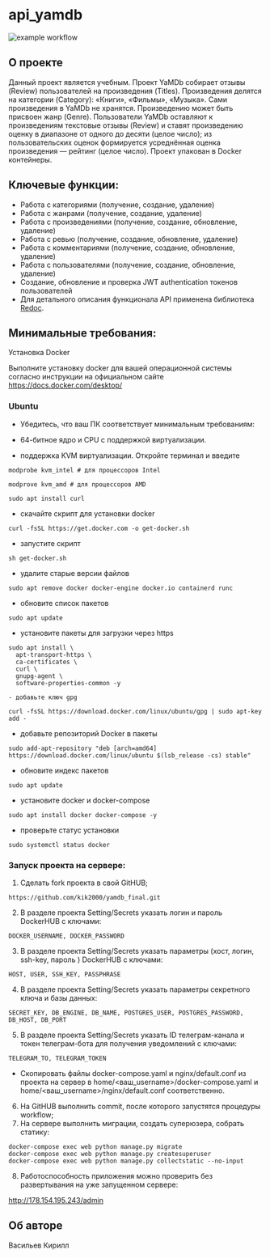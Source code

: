 # api_yamdb
![example workflow](https://github.com/kik2000/yamdb_final/actions/workflows/yamdb_workflow.yml/badge.svg)
## О проекте

Данный проект является учебным.
Проект YaMDb собирает отзывы (Review) пользователей на произведения (Titles). Произведения делятся на категории (Category): «Книги», «Фильмы», «Музыка».
Сами произведения в YaMDb не хранятся.
Произведению может быть присвоен жанр (Genre).
Пользователи YaMDb оставляют к произведениям текстовые отзывы (Review) и ставят произведению оценку в диапазоне от одного до десяти (целое число); из пользовательских оценок формируется усреднённая оценка произведения — рейтинг (целое число).
Проект упакован в Docker контейнеры.


## Ключевые функции:

- Работа с категориями (получение, создание, удаление)
- Работа с жанрами (получение, создание, удаление)
- Работа с произведениями (получение, создание, обновление, удаление)
- Работа с ревью (получение, создание, обновление, удаление)
- Работа с комментариями (получение, создание, обновление, удаление)
- Работа с пользователями (получение, создание, обновление, удаление)
- Создание, обновление и проверка JWT authentication токенов пользователей
- Для детального описания функционала API применена библиотека   [Redoc](https://github.com/Redocly/redoc).

## Минимальные требования:

Установка Docker 

Выполните установку docker для вашей операционной системы согласно инструкции на официальном сайте https://docs.docker.com/desktop/

### Ubuntu

- Убедитесь, что ваш ПК соответствует минимальным требованиям:

- 64-битное ядро и CPU с поддержкой виртуализации.

- поддержка KVM виртуализации. Откройте терминал и введите


```commandline
modprobe kvm_intel # для процессоров Intel

```
```commandline
modprove kvm_amd # для процессоров AMD
```
```commandline
sudo apt install curl
```



- скачайте скрипт для установки docker
```commandline
curl -fsSL https://get.docker.com -o get-docker.sh
```

- запустите скрипт
```commandline
sh get-docker.sh
```

- удалите старые версии файлов
```commandline
sudo apt remove docker docker-engine docker.io containerd runc 
```

- обновите список пакетов
```commandline
sudo apt update
```

- установите пакеты для загрузки через https
```commandline
sudo apt install \
  apt-transport-https \
  ca-certificates \
  curl \
  gnupg-agent \
  software-properties-common -y 

- добавьте ключ gpg

curl -fsSL https://download.docker.com/linux/ubuntu/gpg | sudo apt-key add -

```
- добавьте репозиторий Docker в пакеты
```commandline
sudo add-apt-repository "deb [arch=amd64] https://download.docker.com/linux/ubuntu $(lsb_release -cs) stable" 
```
- обновите индекс пакетов
```commandline
sudo apt update
```
- установите docker и docker-compose
```commandline
sudo apt install docker docker-compose -y 
```
- проверьте статус установки
```commandline
sudo systemctl status docker 
```
### Запуск проекта на сервере:
1. Сделать fork проекта в свой GitHUB;
```commandline
https://github.com/kik2000/yamdb_final.git
```
2. В разделе проекта Setting/Secrets указать логин и пароль DockerHUB с ключами:
```commandline
DOCKER_USERNAME, DOCKER_PASSWORD
```
3.  В разделе проекта Setting/Secrets указать параметры (хост, логин, ssh-key, пароль ) DockerHUB с ключами:
```commandline
HOST, USER, SSH_KEY, PASSPHRASE
```
4. В разделе проекта Setting/Secrets указать параметры секретного ключа и базы данных:
```commandline
SECRET_KEY, DB_ENGINE, DB_NAME, POSTGRES_USER, POSTGRES_PASSWORD, 
DB_HOST, DB_PORT  
```
5. В разделе проекта Setting/Secrets указать ID телеграм-канала и токен телеграм-бота для получения уведомлений с ключами:
```commandline
TELEGRAM_TO, TELEGRAM_TOKEN
```

- Скопировать файлы docker-compose.yaml и nginx/default.conf из проекта на сервер в home/<ваш_username>/docker-compose.yaml и home/<ваш_username>/nginx/default.conf соответственно.

6. На GitHUB выполнить commit, после которого запустятся процедуры workflow;
7. На сервере выполнить миграции, создать суперюзера, собрать статику:
```commandline
docker-compose exec web python manage.py migrate
docker-compose exec web python manage.py createsuperuser
docker-compose exec web python manage.py collectstatic --no-input
```
8. Работоспособность приложения можно проверить без развертывания на уже запущенном сервере:

http://178.154.195.243/admin



## Об авторе

Васильев Кирилл